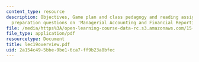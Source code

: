 ```yaml
---
content_type: resource
description: Objectives, Game plan and class pedagogy and reading assignments, class
  preparation questions on 'Managerial Accounting and Financial Reporting'.
file: /media/https%3A/open-learning-course-data-rc.s3.amazonaws.com/15-514-financial-and-managerial-accounting-summer-2003/2a154c495bbe9be16ca7ff9b23a8bfec_lec19overview.pdf
file_type: application/pdf
resourcetype: Document
title: lec19overview.pdf
uid: 2a154c49-5bbe-9be1-6ca7-ff9b23a8bfec
---
```

